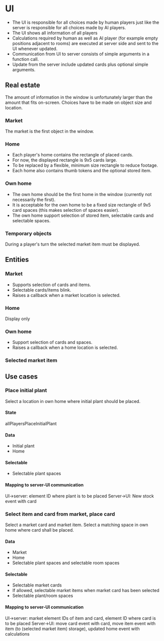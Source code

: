# UI
- The UI is responsible for all choices made by human players just like the server is responsible for all choices made by AI players.
- The UI shows all information of all players
- Calculations required by human as well as AI player (for example empty positions adjacent to rooms) are executed at server side and sent to the UI whenever updated.
- Communication from UI to server consists of simple arguments in a function call.
- Update from the server include updated cards plus optional simple arguments.

## Real estate
The amount of information in the window is unfortunately larger than the amount that fits on-screen. Choices have to be made on object size and location.
### Market
The market is the first object in the window. 
### Home
- Each player's home contains the rectangle of placed cards.
- For now, the displayed rectangle is 9x5 cards large.
- To be replaced by a flexible, minimum size rectangle to reduce footage.
- Each home also contains thumb tokens and the optional stored item.
### Own home
- The own home should be the first home in the window (currently not necessarily the first).
- It is acceptable for the own home to be a fixed size rectangle of 9x5 card spaces (this makes selection of spaces easier).
- The own home support selection of stored item, selectable cards and selectable spaces.
### Temporary objects
During a player's turn the selected market item must be displayed.

## Entities
### Market
- Supports selection of cards and items.
- Selectable cards/items blink.
- Raises a callback when a market location is selected.
### Home
Display only
### Own home
- Support selection of cards and spaces.
- Raises a callback when a home location is selected.
### Selected market item

## Use cases
### Place initial plant
Select a location in own home where initial plant should be placed.
#### State
allPlayersPlaceInitialPlant
#### Data
- Initial plant
- Home
#### Selectable
- Selectable plant spaces
#### Mapping to server-UI communication
UI->server: element ID where plant is to be placed
Server->UI: New stock event with card

### Select item and card from market, place card
Select a market card and market item. Select a matching space in own home where card shall be placed.
#### Data
- Market
- Home
- Selectable plant spaces and selectable room spaces
#### Selectable
- Selectable market cards
- If allowed, selectable market items when market card has been selected
- Selectable plant/room spaces
#### Mapping to server-UI communication
UI->server: market element IDs of item and card, element ID where card is to be placed
Server->UI: move card event with card, move item event with item (to (selected market item) storage), updated home event with calculations
